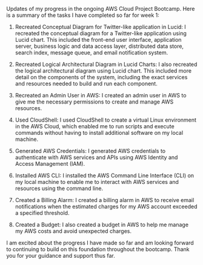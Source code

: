 Updates of my progress in the ongoing AWS Cloud Project Bootcamp. Here is a summary of the tasks I have completed so far for week 1:
1.	Recreated Conceptual Diagram for Twitter-like application in Lucid: I recreated the conceptual diagram for a Twitter-like application using Lucid chart. This included the front-end user interface, application server, business logic and data access layer, distributed data store, search index, message queue, and email notification system.

2.	Recreated Logical Architectural Diagram in Lucid Charts: I also recreated the logical architectural diagram using Lucid chart. This included more detail on the components of the system, including the exact services and resources needed to build and run each component.

3.	Recreated an Admin User in AWS: I created an admin user in AWS to give me the necessary permissions to create and manage AWS resources.

4.	Used CloudShell: I used CloudShell to create a virtual Linux environment in the AWS Cloud, which enabled me to run scripts and execute commands without having to install additional software on my local machine.

5.	Generated AWS Credentials: I generated AWS credentials to authenticate with AWS services and APIs using AWS Identity and Access Management (IAM).

6.	Installed AWS CLI: I installed the AWS Command Line Interface (CLI) on my local machine to enable me to interact with AWS services and resources using the command line.

7.	Created a Billing Alarm: I created a billing alarm in AWS to receive email notifications when the estimated charges for my AWS account exceeded a specified threshold.

8.	Created a Budget: I also created a budget in AWS to help me manage my AWS costs and avoid unexpected charges.

I am excited about the progress I have made so far and am looking forward to continuing to build on this foundation throughout the bootcamp. Thank you for your guidance and support thus far.
